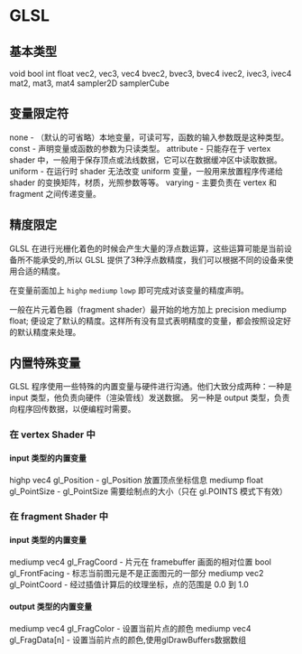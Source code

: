 # GLSL

## 基本类型

void
bool
int
float
vec2, vec3, vec4
bvec2, bvec3, bvec4
ivec2, ivec3, ivec4
mat2, mat3, mat4
sampler2D
samplerCube

## 变量限定符

none - （默认的可省略）本地变量，可读可写，函数的输入参数既是这种类型。
const - 声明变量或函数的参数为只读类型。
attribute - 只能存在于 vertex shader 中，一般用于保存顶点或法线数据，它可以在数据缓冲区中读取数据。
uniform - 在运行时 shader 无法改变 uniform 变量，一般用来放置程序传递给 shader 的变换矩阵，材质，光照参数等等。
varying - 主要负责在 vertex 和 fragment 之间传递变量。

## 精度限定

GLSL 在进行光栅化着色的时候会产生大量的浮点数运算，这些运算可能是当前设备所不能承受的,所以 GLSL 提供了3种浮点数精度，我们可以根据不同的设备来使用合适的精度。

在变量前面加上 `highp` `mediump` `lowp` 即可完成对该变量的精度声明。

一般在片元着色器（fragment shader）最开始的地方加上 precision mediump float; 便设定了默认的精度。这样所有没有显式表明精度的变量，都会按照设定好的默认精度来处理。

## 内置特殊变量

GLSL 程序使用一些特殊的内置变量与硬件进行沟通。他们大致分成两种：一种是 input 类型，他负责向硬件（渲染管线）发送数据。
另一种是 output 类型，负责向程序回传数据，以便编程时需要。

### 在 vertex Shader 中

#### input 类型的内置变量

highp vec4 gl_Position - gl_Position 放置顶点坐标信息
mediump float gl_PointSize - gl_PointSize 需要绘制点的大小（只在 gl.POINTS 模式下有效）

### 在 fragment Shader 中

#### input 类型的内置变量

mediump vec4 gl_FragCoord - 片元在 framebuffer 画面的相对位置
bool gl_FrontFacing - 标志当前图元是不是正面图元的一部分
mediump vec2 gl_PointCoord - 经过插值计算后的纹理坐标，点的范围是 0.0 到 1.0

#### output 类型的内置变量

mediump vec4 gl_FragColor - 设置当前片点的颜色
mediump vec4 gl_FragData[n] - 设置当前片点的颜色,使用glDrawBuffers数据数组
